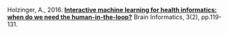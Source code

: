 Holzinger, A., 2016. 
[**Interactive machine learning for health informatics: when do we need the human-in-the-loop?**](holzinger_brain_informatics_2016.md)
Brain Informatics, 3(2), pp.119-131.